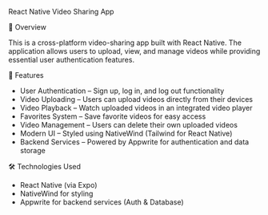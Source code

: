 React Native Video Sharing App

📌 Overview

This is a cross-platform video-sharing app built with React Native. The application allows users to upload, view, and manage videos while providing essential user authentication features.

🚀 Features
- User Authentication – Sign up, log in, and log out functionality
- Video Uploading – Users can upload videos directly from their devices
- Video Playback – Watch uploaded videos in an integrated video player
- Favorites System – Save favorite videos for easy access
- Video Management – Users can delete their own uploaded videos
- Modern UI – Styled using NativeWind (Tailwind for React Native)
- Backend Services – Powered by Appwrite for authentication and data storage

🛠️ Technologies Used
- React Native (via Expo)
- NativeWind for styling
- Appwrite for backend services (Auth & Database)
